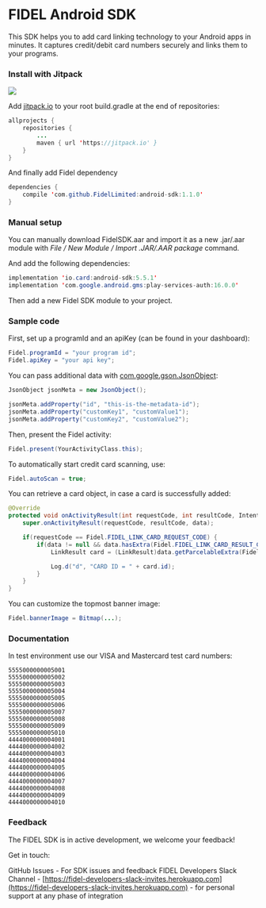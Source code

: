# FIDEL Android SDK

This SDK helps you to add card linking technology to your Android apps in minutes. It captures credit/debit card numbers securely and links them to your programs.

### Install with Jitpack
[![](https://jitpack.io/v/FidelLimited/android-sdk.svg)](https://jitpack.io/#FidelLimited/android-sdk)

Add [jitpack.io](https://www.jitpack.io) to your root build.gradle at the end of repositories:

```java
allprojects {
	repositories {
		...
		maven { url 'https://jitpack.io' }
	}
}
```

And finally add Fidel dependency

```java
dependencies {
    compile 'com.github.FidelLimited:android-sdk:1.1.0'
}
```

### Manual setup
You can manually download FidelSDK.aar and import it as a new .jar/.aar module with *File / New Module / Import .JAR/.AAR package* command.

And add the following dependencies:

```java
implementation 'io.card:android-sdk:5.5.1'
implementation 'com.google.android.gms:play-services-auth:16.0.0'
```

Then add a new Fidel SDK module to your project.

### Sample code

First, set up a programId and an apiKey (can be found in your dashboard):

```java
Fidel.programId = "your program id";
Fidel.apiKey = "your api key";
```

You can pass additional data with [com.google.gson.JsonObject](https://static.javadoc.io/com.google.code.gson/gson/2.6.2/com/google/gson/JsonObject.html):

```java
JsonObject jsonMeta = new JsonObject();

jsonMeta.addProperty("id", "this-is-the-metadata-id");
jsonMeta.addProperty("customKey1", "customValue1");
jsonMeta.addProperty("customKey2", "customValue2");
```

Then, present the Fidel activity:

```java
Fidel.present(YourActivityClass.this);
```

To automatically start credit card scanning, use:

```java
Fidel.autoScan = true;
```

You can retrieve a card object, in case a card is successfully added:

```java
@Override
protected void onActivityResult(int requestCode, int resultCode, Intent data) {
    super.onActivityResult(requestCode, resultCode, data);

    if(requestCode == Fidel.FIDEL_LINK_CARD_REQUEST_CODE) {
        if(data != null && data.hasExtra(Fidel.FIDEL_LINK_CARD_RESULT_CARD)) {
            LinkResult card = (LinkResult)data.getParcelableExtra(Fidel.FIDEL_LINK_CARD_RESULT_CARD);

            Log.d("d", "CARD ID = " + card.id);
        }
    }
}
```

You can customize the topmost banner image:

```java
Fidel.bannerImage = Bitmap(...);
```

### Documentation

In test environment use our VISA and Mastercard test card numbers:

```
5555000000005001
5555000000005002
5555000000005003
5555000000005004
5555000000005005
5555000000005006
5555000000005007
5555000000005008
5555000000005009
5555000000005010
4444000000004001
4444000000004002
4444000000004003
4444000000004004
4444000000004005
4444000000004006
4444000000004007
4444000000004008
4444000000004009
4444000000004010
```

### Feedback

The FIDEL SDK is in active development, we welcome your feedback!

Get in touch:

GitHub Issues - For SDK issues and feedback
FIDEL Developers Slack Channel - [https://fidel-developers-slack-invites.herokuapp.com](https://fidel-developers-slack-invites.herokuapp.com) - for personal support at any phase of integration